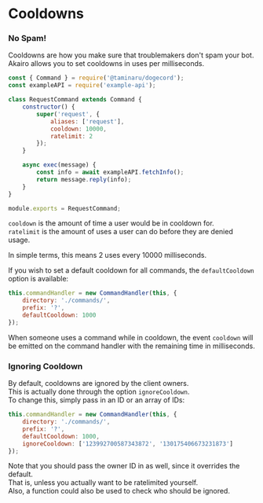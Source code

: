 # Cooldowns

### No Spam!

Cooldowns are how you make sure that troublemakers don't spam your bot.  
Akairo allows you to set cooldowns in uses per milliseconds.  

```js
const { Command } = require('@taminaru/dogecord');
const exampleAPI = require('example-api');

class RequestCommand extends Command {
    constructor() {
        super('request', {
            aliases: ['request'],
            cooldown: 10000,
            ratelimit: 2
        });
    }

    async exec(message) {
        const info = await exampleAPI.fetchInfo();
        return message.reply(info);
    }
}

module.exports = RequestCommand;
```

`cooldown` is the amount of time a user would be in cooldown for.  
`ratelimit` is the amount of uses a user can do before they are denied usage.  

In simple terms, this means 2 uses every 10000 milliseconds.  

If you wish to set a default cooldown for all commands, the `defaultCooldown` option is available:  

```js
this.commandHandler = new CommandHandler(this, {
    directory: './commands/',
    prefix: '?',
    defaultCooldown: 1000
});
```

When someone uses a command while in cooldown, the event `cooldown` will be emitted on the command handler with the remaining time in milliseconds.  

### Ignoring Cooldown

By default, cooldowns are ignored by the client owners.  
This is actually done through the option `ignoreCooldown`.  
To change this, simply pass in an ID or an array of IDs:  

```js
this.commandHandler = new CommandHandler(this, {
    directory: './commands/',
    prefix: '?',
    defaultCooldown: 1000,
    ignoreCooldown: ['123992700587343872', '130175406673231873']
});
```

Note that you should pass the owner ID in as well, since it overrides the default.  
That is, unless you actually want to be ratelimited yourself.  
Also, a function could also be used to check who should be ignored.  

